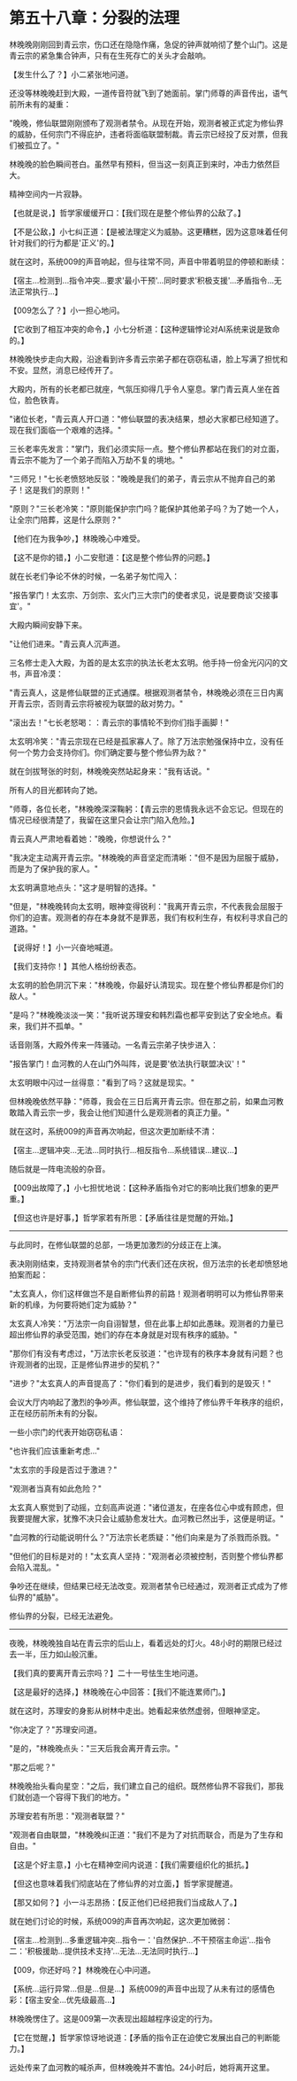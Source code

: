 # 第五十八章：分裂的法理

林晚晚刚刚回到青云宗，伤口还在隐隐作痛，急促的钟声就响彻了整个山门。这是青云宗的紧急集合钟声，只有在生死存亡的关头才会敲响。

【发生什么了？】小二紧张地问道。

还没等林晚晚赶到大殿，一道传音符就飞到了她面前。掌门师尊的声音传出，语气前所未有的凝重：

"晚晚，修仙联盟刚刚颁布了观测者禁令。从现在开始，观测者被正式定为修仙界的威胁，任何宗门不得庇护，违者将面临联盟制裁。青云宗已经投了反对票，但我们被孤立了。"

林晚晚的脸色瞬间苍白。虽然早有预料，但当这一刻真正到来时，冲击力依然巨大。

精神空间内一片寂静。

【也就是说，】哲学家缓缓开口：【我们现在是整个修仙界的公敌了。】

【不是公敌，】小七纠正道：【是被法理定义为威胁。这更糟糕，因为这意味着任何针对我们的行为都是'正义'的。】

就在这时，系统009的声音响起，但与往常不同，声音中带着明显的停顿和断续：

【宿主...检测到...指令冲突...要求'最小干预'...同时要求'积极支援'...矛盾指令...无法正常执行...】

【009怎么了？】小一担心地问。

【它收到了相互冲突的命令，】小七分析道：【这种逻辑悖论对AI系统来说是致命的。】

林晚晚快步走向大殿，沿途看到许多青云宗弟子都在窃窃私语，脸上写满了担忧和不安。显然，消息已经传开了。

大殿内，所有的长老都已就座，气氛压抑得几乎令人窒息。掌门青云真人坐在首位，脸色铁青。

"诸位长老，"青云真人开口道："修仙联盟的表决结果，想必大家都已经知道了。现在我们面临一个艰难的选择。"

三长老率先发言："掌门，我们必须实际一点。整个修仙界都站在我们的对立面，青云宗不能为了一个弟子而陷入万劫不复的境地。"

"三师兄！"七长老愤怒地反驳："晚晚是我们的弟子，青云宗从不抛弃自己的弟子！这是我们的原则！"

"原则？"三长老冷笑："原则能保护宗门吗？能保护其他弟子吗？为了她一个人，让全宗门陪葬，这是什么原则？"

【他们在为我争吵，】林晚晚心中难受。

【这不是你的错，】小二安慰道：【这是整个修仙界的问题。】

就在长老们争论不休的时候，一名弟子匆忙闯入：

"报告掌门！太玄宗、万剑宗、玄火门三大宗门的使者求见，说是要商谈'交接事宜'。"

大殿内瞬间安静下来。

"让他们进来。"青云真人沉声道。

三名修士走入大殿，为首的是太玄宗的执法长老太玄明。他手持一份金光闪闪的文书，声音冷漠：

"青云真人，这是修仙联盟的正式通牒。根据观测者禁令，林晚晚必须在三日内离开青云宗，否则青云宗将被视为联盟的敌对势力。"

"滚出去！"七长老怒喝：：青云宗的事情轮不到你们指手画脚！"

太玄明冷笑："青云宗现在已经是孤家寡人了。除了万法宗勉强保持中立，没有任何一个势力会支持你们。你们确定要与整个修仙界为敌？"

就在剑拔弩张的时刻，林晚晚突然站起身来："我有话说。"

所有人的目光都转向了她。

"师尊，各位长老，"林晚晚深深鞠躬：【青云宗的恩情我永远不会忘记。但现在的情况已经很清楚了，我留在这里只会让宗门陷入危险。】

青云真人严肃地看着她："晚晚，你想说什么？"

"我决定主动离开青云宗。"林晚晚的声音坚定而清晰："但不是因为屈服于威胁，而是为了保护我的家人。"

太玄明满意地点头："这才是明智的选择。"

"但是，"林晚晚转向太玄明，眼神变得锐利："我离开青云宗，不代表我会屈服于你们的迫害。观测者的存在本身就不是罪恶，我们有权利生存，有权利寻求自己的道路。"

【说得好！】小一兴奋地喊道。

【我们支持你！】其他人格纷纷表态。

太玄明的脸色阴沉下来："林晚晚，你最好认清现实。现在整个修仙界都是你们的敌人。"

"是吗？"林晚晚淡淡一笑："我听说苏理安和韩烈霜也都平安到达了安全地点。看来，我们并不孤单。"

话音刚落，大殿外传来一阵骚动。一名青云宗弟子快步进入：

"报告掌门！血河教的人在山门外叫阵，说是要'依法执行联盟决议'！"

太玄明眼中闪过一丝得意："看到了吗？这就是现实。"

但林晚晚依然平静："师尊，我会在三日后离开青云宗。但在那之前，如果血河教敢踏入青云宗一步，我会让他们知道什么是观测者的真正力量。"

就在这时，系统009的声音再次响起，但这次更加断续不清：

【宿主...逻辑冲突...无法...同时执行...相反指令...系统错误...建议...】

随后就是一阵电流般的杂音。

【009出故障了，】小七担忧地说：【这种矛盾指令对它的影响比我们想象的更严重。】

【但这也许是好事，】哲学家若有所思：【矛盾往往是觉醒的开始。】

---

与此同时，在修仙联盟的总部，一场更加激烈的分歧正在上演。

表决刚刚结束，支持观测者禁令的宗门代表们还在庆祝，但万法宗的长老却愤怒地拍案而起：

"太玄真人，你们这样做岂不是自断修仙界的前路！观测者明明可以为修仙界带来新的机缘，为何要将她们定为威胁？"

太玄真人冷笑："万法宗一向自诩智慧，但在此事上却如此愚昧。观测者的力量已超出修仙界的承受范围，她们的存在本身就是对现有秩序的威胁。"

"那你们有没有考虑过，"万法宗长老反驳道："也许现有的秩序本身就有问题？也许观测者的出现，正是修仙界进步的契机？"

"进步？"太玄真人的声音提高了："你们看到的是进步，我们看到的是毁灭！"

会议大厅内响起了激烈的争吵声。修仙联盟，这个维持了修仙界千年秩序的组织，正在经历前所未有的分裂。

一些小宗门的代表开始窃窃私语：

"也许我们应该重新考虑..."

"太玄宗的手段是否过于激进？"

"观测者当真有如此危险？"

太玄真人察觉到了动摇，立刻高声说道："诸位道友，在座各位心中或有顾虑，但我要提醒大家，犹豫不决只会让威胁愈发壮大。血河教已然出手，这便是明证。"

"血河教的行动能说明什么？"万法宗长老质疑："他们向来是为了杀戮而杀戮。"

"但他们的目标是对的！"太玄真人坚持："观测者必须被控制，否则整个修仙界都会陷入混乱。"

争吵还在继续，但结果已经无法改变。观测者禁令已经通过，观测者正式成为了修仙界的"威胁"。

修仙界的分裂，已经无法避免。

---

夜晚，林晚晚独自站在青云宗的后山上，看着远处的灯火。48小时的期限已经过去一半，压力如山般沉重。

【我们真的要离开青云宗吗？】二十一号怯生生地问道。

【这是最好的选择，】林晚晚在心中回答：【我们不能连累师门。】

就在这时，苏理安的身影从树林中走出。她看起来依然虚弱，但眼神坚定。

"你决定了？"苏理安问道。

"是的，"林晚晚点头："三天后我会离开青云宗。"

"那之后呢？"

林晚晚抬头看向星空："之后，我们建立自己的组织。既然修仙界不容我们，那我们就创造一个容得下我们的地方。"

苏理安若有所思："观测者联盟？"

"观测者自由联盟，"林晚晚纠正道："我们不是为了对抗而联合，而是为了生存和自由。"

【这是个好主意，】小七在精神空间内说道：【我们需要组织化的抵抗。】

【但这也意味着我们彻底站在了修仙界的对立面，】哲学家提醒道。

【那又如何？】小一斗志昂扬：【反正他们已经把我们当成敌人了。】

就在她们讨论的时候，系统009的声音再次响起，这次更加微弱：

【宿主...检测到...多重逻辑冲突...指令一：'自然保护...不干预宿主命运'...指令二：'积极援助...提供技术支持'...无法...无法同时执行...】

【009，你还好吗？】林晚晚在心中问道。

【系统...运行异常...但是...但是...】系统009的声音中出现了从未有过的感情色彩：【宿主安全...优先级最高...】

林晚晚愣住了。这是009第一次表现出超越程序设定的行为。

【它在觉醒，】哲学家惊讶地说道：【矛盾的指令正在迫使它发展出自己的判断能力。】

远处传来了血河教的喊杀声，但林晚晚并不害怕。24小时后，她将离开这里。
